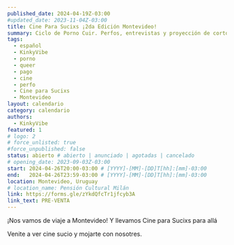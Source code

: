 ```yaml
---
published_date: 2024-04-19Z-03:00
#updated_date: 2023-11-04Z-03:00
title: Cine Para Sucixs ¡2da Edición Montevideo!
summary: Ciclo de Porno Cuir. Perfos, entrevistas y proyección de cortos p0rno queer-lgtb. Venite a ver cine sucio y mojarte con nosotres.
tags:
  - español
  - KinkyVibe
  - porno
  - queer
  - pago
  - cine
  - perfo
  - Cine para Sucixs
  - Montevideo
layout: calendario
category: calendario
authors:
  - KinkyVibe
featured: 1
# logo: 2
# force_unlisted: true
#force_unpublished: false
status: abierto # abierto | anunciado | agotadas | cancelado
# opening_date: 2023-09-03Z-03:00
start: 2024-04-26T20:00-03:00 # [YYYY]-[MM]-[DD]T[hh]:[mm]-03:00
end:   2024-04-26T23:59-03:00 # [YYYY]-[MM]-[DD]T[hh]:[mm]-03:00
location: Montevideo, Uruguay
# location_name: Pensión Cultural Milán
link: https://forms.gle/zYkdQfcTr1jfcyb3A
link_text: PRE-VENTA
---
```

¡Nos vamos de viaje a Montevideo! Y llevamos Cine para Sucixs para allá

Venite a ver cine sucio y mojarte con nosotres.